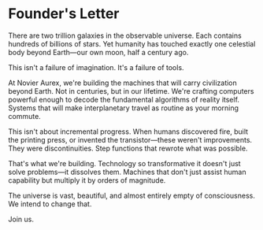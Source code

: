 # Founder's Letter

There are two trillion galaxies in the observable universe. Each contains hundreds of billions of stars. Yet humanity has touched exactly one celestial body beyond Earth—our own moon, half a century ago.

This isn't a failure of imagination. It's a failure of tools.

At Novier Aurex, we're building the machines that will carry civilization beyond Earth. Not in centuries, but in our lifetime. We're crafting computers powerful enough to decode the fundamental algorithms of reality itself. Systems that will make interplanetary travel as routine as your morning commute.

This isn't about incremental progress. When humans discovered fire, built the printing press, or invented the transistor—these weren't improvements. They were discontinuities. Step functions that rewrote what was possible.

That's what we're building. Technology so transformative it doesn't just solve problems—it dissolves them. Machines that don't just assist human capability but multiply it by orders of magnitude.

The universe is vast, beautiful, and almost entirely empty of consciousness. We intend to change that.

Join us.